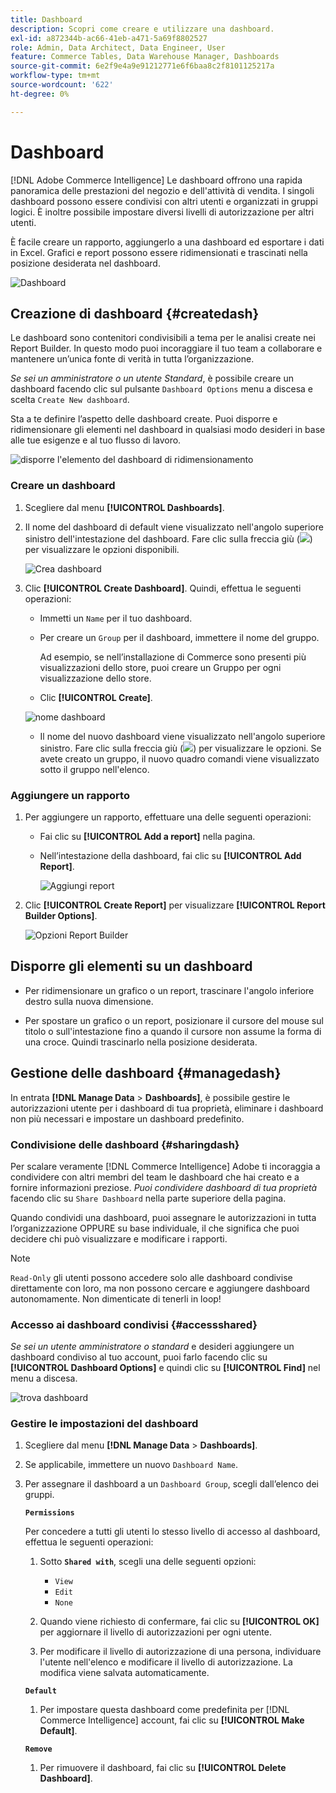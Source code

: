```yaml
---
title: Dashboard
description: Scopri come creare e utilizzare una dashboard.
exl-id: a872344b-ac66-41eb-a471-5a69f8802527
role: Admin, Data Architect, Data Engineer, User
feature: Commerce Tables, Data Warehouse Manager, Dashboards
source-git-commit: 6e2f9e4a9e91212771e6f6baa8c2f8101125217a
workflow-type: tm+mt
source-wordcount: '622'
ht-degree: 0%

---
```


# Dashboard

[!DNL Adobe Commerce Intelligence] Le dashboard offrono una rapida panoramica delle prestazioni del negozio e dell&#39;attività di vendita. I singoli dashboard possono essere condivisi con altri utenti e organizzati in gruppi logici. È inoltre possibile impostare diversi livelli di autorizzazione per altri utenti.

È facile creare un rapporto, aggiungerlo a una dashboard ed esportare i dati in Excel. Grafici e report possono essere ridimensionati e trascinati nella posizione desiderata nel dashboard.

![Dashboard](../../assets/magento-bi-report-builder-revenue-by-products-formula-report-holiday-sales-dashboard.png)

## Creazione di dashboard {#createdash}

Le dashboard sono contenitori condivisibili a tema per le analisi create nei Report Builder. In questo modo puoi incoraggiare il tuo team a collaborare e mantenere un’unica fonte di verità in tutta l’organizzazione.

*Se sei un amministratore o un utente Standard*, è possibile creare un dashboard facendo clic sul pulsante `Dashboard Options` menu a discesa e scelta `Create New dashboard`.

Sta a te definire l’aspetto delle dashboard create. Puoi disporre e ridimensionare gli elementi nel dashboard in qualsiasi modo desideri in base alle tue esigenze e al tuo flusso di lavoro.

![disporre l&#39;elemento del dashboard di ridimensionamento](../../assets/arrange_resize_dashboard_element.gif)

### Creare un dashboard

1. Scegliere dal menu **[!UICONTROL Dashboards]**.

1. Il nome del dashboard di default viene visualizzato nell&#39;angolo superiore sinistro dell&#39;intestazione del dashboard. Fare clic sulla freccia giù (![](../../assets/magento-bi-btn-down.png)) per visualizzare le opzioni disponibili.

   ![Crea dashboard](../../assets/magento-bi-dashboard-create.png)

1. Clic **[!UICONTROL Create Dashboard]**. Quindi, effettua le seguenti operazioni:

   * Immetti un `Name` per il tuo dashboard.

   * Per creare un `Group` per il dashboard, immettere il nome del gruppo.

     Ad esempio, se nell’installazione di Commerce sono presenti più visualizzazioni dello store, puoi creare un Gruppo per ogni visualizzazione dello store.

   * Clic **[!UICONTROL Create]**.

   ![nome dashboard](../../assets/magento-bi-dashboard-create-name.png)

   * Il nome del nuovo dashboard viene visualizzato nell&#39;angolo superiore sinistro. Fare clic sulla freccia giù (![](../../assets/magento-bi-btn-down.png)) per visualizzare le opzioni. Se avete creato un gruppo, il nuovo quadro comandi viene visualizzato sotto il gruppo nell&#39;elenco.

### Aggiungere un rapporto

1. Per aggiungere un rapporto, effettuare una delle seguenti operazioni:

   * Fai clic su **[!UICONTROL Add a report]** nella pagina.

   * Nell’intestazione della dashboard, fai clic su **[!UICONTROL Add Report]**.

     ![Aggiungi report](../../assets/magento-bi-dashboard-create-add-report.png)

1. Clic **[!UICONTROL Create Report]** per visualizzare **[!UICONTROL Report Builder Options]**.

   ![Opzioni Report Builder](../../assets/magento-bi-report-builder.png)

## Disporre gli elementi su un dashboard

* Per ridimensionare un grafico o un report, trascinare l&#39;angolo inferiore destro sulla nuova dimensione.

* Per spostare un grafico o un report, posizionare il cursore del mouse sul titolo o sull&#39;intestazione fino a quando il cursore non assume la forma di una croce. Quindi trascinarlo nella posizione desiderata.

## Gestione delle dashboard {#managedash}

In entrata **[!DNL Manage Data** > **Dashboards]**, è possibile gestire le autorizzazioni utente per i dashboard di tua proprietà, eliminare i dashboard non più necessari e impostare un dashboard predefinito.

### Condivisione delle dashboard {#sharingdash}

Per scalare veramente [!DNL Commerce Intelligence] Adobe ti incoraggia a condividere con altri membri del team le dashboard che hai creato e a fornire informazioni preziose. *Puoi condividere dashboard di tua proprietà* facendo clic su `Share Dashboard` nella parte superiore della pagina.

Quando condividi una dashboard, puoi assegnare le autorizzazioni in tutta l’organizzazione OPPURE su base individuale, il che significa che puoi decidere chi può visualizzare e modificare i rapporti.

>[!NOTE]
>
>`Read-Only` gli utenti possono accedere solo alle dashboard condivise direttamente con loro, ma non possono cercare e aggiungere dashboard autonomamente. Non dimenticate di tenerli in loop!

### Accesso ai dashboard condivisi {#accessshared}

*Se sei un utente amministratore o standard* e desideri aggiungere un dashboard condiviso al tuo account, puoi farlo facendo clic su **[!UICONTROL Dashboard Options]** e quindi clic su **[!UICONTROL Find]** nel menu a discesa.

![trova dashboard](../../assets/find_dashboard.png)<!--{: width="1000" height="535"}-->

### Gestire le impostazioni del dashboard

1. Scegliere dal menu **[!DNL Manage Data** > **Dashboards]**.

1. Se applicabile, immettere un nuovo `Dashboard Name`.

1. Per assegnare il dashboard a un `Dashboard Group`, scegli dall’elenco dei gruppi.

   **`Permissions`**

   Per concedere a tutti gli utenti lo stesso livello di accesso al dashboard, effettua le seguenti operazioni:

   1. Sotto **`Shared with`**, scegli una delle seguenti opzioni:

      * `View`
      * `Edit`
      * `None`

   1. Quando viene richiesto di confermare, fai clic su **[!UICONTROL OK]** per aggiornare il livello di autorizzazioni per ogni utente.

   1. Per modificare il livello di autorizzazione di una persona, individuare l&#39;utente nell&#39;elenco e modificare il livello di autorizzazione. La modifica viene salvata automaticamente.

   **`Default`**

   1. Per impostare questa dashboard come predefinita per [!DNL Commerce Intelligence] account, fai clic su **[!UICONTROL Make Default]**.

   **`Remove`**

   1. Per rimuovere il dashboard, fai clic su **[!UICONTROL Delete Dashboard]**.

